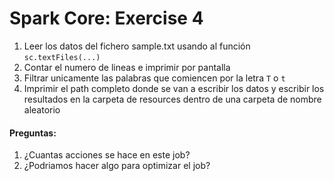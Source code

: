 # Spark Core: Exercise 4

1. Leer los datos del fichero sample.txt usando al función `sc.textFiles(...)`
2. Contar el numero de lineas e imprimir por pantalla
4. Filtrar unicamente las palabras que comiencen por la letra `T` o `t`
3. Imprimir el path completo donde se van a escribir los datos y
   escribir los resultados en la carpeta de resources dentro de una carpeta de
   nombre aleatorio

#### Preguntas:
1. ¿Cuantas acciones se hace en este job?
2. ¿Podriamos hacer algo para optimizar el job?